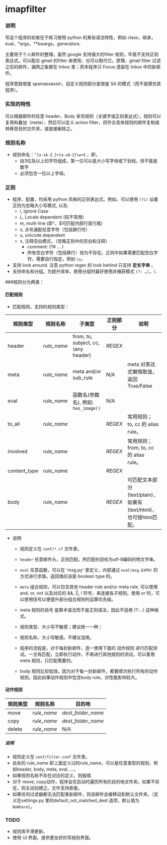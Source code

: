 imapfilter
==========

###  说明
写这个程序的初衷在于练习使用 python 的某些语法特性，例如 class，继承，eval，\*args，**kwargs，generators.

主要用于个人邮件的整理。虽然 google 支持强大的filter 规则，毕竟不支持正则表达式。可以配合 gmail 的filter 来使用，也可以取代它。原理，gmail filter 过滤之后的邮件，漏网之鱼都在 Inbox 里；而本程序只 Focus 遗留在 Inbox 中的新邮件。

程序思路借鉴 spamassassin，自定义规则部分是借鉴 SA 的模式（而不是模仿其程序）。

### 实现的特性
可以根据邮件的任意 header、Body 来写规则（关键字或正则表达式），规则可以复用和叠加（meta），然后可以定义 action filter，将符合具体规则的邮件复制或转移至目的文件夹，或直接删除之。

### 规则名称
* 规则命名：`^[a-zA-Z_]+[a-zA-Z]\w+$` ，即，
    * 由3位及以上的字符组成，第一位可以是大小写字母或下划线，但不能是数字
    * 必须包含一位以上字母。

### 正则
* 程序、配置，均采用 python 风格的正则表达式。例如，可以使用 `(?i)` 设置正则为忽略大小写模式, 以及:
    *  i, Ignore Case
    *  L, Locale dependent (较不常用)
    *  m, multi-line (即^、$可匹配内部行首行尾)
    *  s, 点号通配任意字符（包括换行符）
    *  u, unicode dependent
    *  x, 注释空白模式，（忽略正则中的空白和注释）
        * comment: (?# … )
        * 所有空白字符（包括换行）视为不存在。正则中如果需要匹配空白字符，需要自行指定，例如 `\s`。
* 支持 look around. 注意 python regex 的 look behind 只支持 **定长字串** 。
* 支持命名和分组。为提升效率，使用分组时最好使用非捕获模式 `(?: …|… )`.


###规则分为两类：

#### 匹配规则
* 匹配规则，支持的规则类型：

规则类型   | 规则名称     | 子类型          |  正则部分  | 说明
-------- |------------ | -------------  | ------------ | -----------------------
header   | _rule_name_ | from, to, subject, cc, (any header)  | _REGEX_
meta     | _rule_name_ | meta and/or sub_rule  | N/A | meta 对表达式懒惰取值，返回True/False
eval     | _rule_name_ | 函数名(参数名), 例如: `has_image()` | N/A
to_all   | _rule_name_ || _REGEX_  | 常用规则； to, cc 的 alias rule。
involved | _rule_name_ || _REGEX_ | 常用规则； from, to, cc 的 alias rule。
content_type |  _rule_name_ || _REGEX_ |
body  |  _rule_name_ || _REGEX_ | 可匹配文本部分(text/plain)，如果有(text/html)，也可按html匹配。

* 说明
    * 规则定义在 `conf/*.cf` 文件里。
    * `header` 任意邮件头，正则匹配。所匹配的目标为utf-8编码的明文字串。

    * `eval` 任意函数，可以在 'msg.py' 里定义，内部通过 `eval(msg.EXPR)` 的方式进行求值。返回值应该是 boolean type 的。
    * `meta` 组合规则，可以包含其他 header rule and/or meta rule. 可以使用 and, or, not 以及对应的 &&, ||, ! 符号，来连接各子规则。使用 or 时，可以使用括号以便提升部分组合规则的运算优先级。
    * meta 规则的括号 是算术语法而不是正则语法，因此不适用 (?:…) 这种格式。
    * 规则类型、大小写不敏感；建议统一一种；
    * 规则名称，大小写敏感。不建议混用。
    * 程序的流程是，对于每封新邮件，逐一使用下面的 动作规则 进行匹配测试。一旦有匹配，立即执行动作，不再进行其他规则的测试。可以善用 meta 规则，只匹配需要的。
    * body 规则比较低效。因为对于每一封新邮件，都要顺次执行所有的动作规则。因此如果动作规则中包含body rule，对性能影响较大。


#### 动作规则

规则类型 | 规则名称 | 目的地
--------|--------|-------
move    | _rule_name_ | _dest_folder_name_
copy    | _rule_name_ | _dest_folder_name_
delete    | _rule_name_ | N/A

##### 说明

* 规则定义在 `conf/filter.conf` 文件里。
* 此处的 _rule_name_ 即上面定义过的rule_name，可以是任意类型的规则，例如header, body, meta, eval, …。
* 如果规则名称不存在对应的定义，则报错.
* 对于 move, copy动作，程序会在启动时遍历所有的目的地文件夹。如果不存在，则主动创建之。文件支持嵌套。
* 如果任何过滤器都无法匹配某新邮件，则该邮件会被移动到默认文件夹。（定义在settings.py 里的default_not_matched_dest 选项，默认值为 `NoWhere`）。


### TODO

* 规则库平滑更新。
* 使用 UI 界面，提供更友好的写规则界面。
